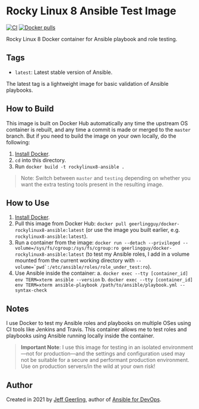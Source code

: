 # Rocky Linux 8 Ansible Test Image

[![CI](https://github.com/geerlingguy/docker-rockylinux8-ansible/workflows/Build/badge.svg?branch=master&event=push)](https://github.com/geerlingguy/docker-rockylinux8-ansible/actions?query=workflow%3ABuild) [![Docker pulls](https://img.shields.io/docker/pulls/geerlingguy/docker-rockylinux8-ansible)](https://hub.docker.com/r/geerlingguy/docker-rockylinux8-ansible/)

Rocky Linux 8 Docker container for Ansible playbook and role testing.

## Tags

  - `latest`: Latest stable version of Ansible.

The latest tag is a lightweight image for basic validation of Ansible playbooks.

## How to Build

This image is built on Docker Hub automatically any time the upstream OS container is rebuilt, and any time a commit is made or merged to the `master` branch. But if you need to build the image on your own locally, do the following:

  1. [Install Docker](https://docs.docker.com/engine/installation/).
  2. `cd` into this directory.
  3. Run `docker build -t rockylinux8-ansible .`

> Note: Switch between `master` and `testing` depending on whether you want the extra testing tools present in the resulting image.

## How to Use

  1. [Install Docker](https://docs.docker.com/engine/installation/).
  2. Pull this image from Docker Hub: `docker pull geerlingguy/docker-rockylinux8-ansible:latest` (or use the image you built earlier, e.g. `rockylinux8-ansible:latest`).
  3. Run a container from the image: `docker run --detach --privileged --volume=/sys/fs/cgroup:/sys/fs/cgroup:ro geerlingguy/docker-rockylinux8-ansible:latest` (to test my Ansible roles, I add in a volume mounted from the current working directory with ``--volume=`pwd`:/etc/ansible/roles/role_under_test:ro``).
  4. Use Ansible inside the container:
    a. `docker exec --tty [container_id] env TERM=xterm ansible --version`
    b. `docker exec --tty [container_id] env TERM=xterm ansible-playbook /path/to/ansible/playbook.yml --syntax-check`

## Notes

I use Docker to test my Ansible roles and playbooks on multiple OSes using CI tools like Jenkins and Travis. This container allows me to test roles and playbooks using Ansible running locally inside the container.

> **Important Note**: I use this image for testing in an isolated environment—not for production—and the settings and configuration used may not be suitable for a secure and performant production environment. Use on production servers/in the wild at your own risk!

## Author

Created in 2021 by [Jeff Geerling](https://www.jeffgeerling.com/), author of [Ansible for DevOps](https://www.ansiblefordevops.com/).
